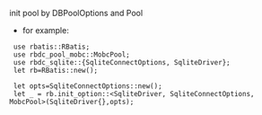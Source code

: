  init pool by DBPoolOptions and Pool
 
* for example:
```
 use rbatis::RBatis;
 use rbdc_pool_mobc::MobcPool;
 use rbdc_sqlite::{SqliteConnectOptions, SqliteDriver};
 let rb=RBatis::new();

 let opts=SqliteConnectOptions::new();
 let _ = rb.init_option::<SqliteDriver, SqliteConnectOptions, MobcPool>(SqliteDriver{},opts);
 ```
